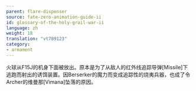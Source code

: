 ```yaml
---
parent: flare-dispenser
source: fate-zero-animation-guide-ii
id: glossary-of-the-holy-grail-war-ii
language: zh
weight: 18
translation: "vt789123"
category:
- armament
---
```


火球从F15J的机身下面被放出。原本是为了从敌人的红外线追踪导弹[Missile]下逃跑而射出的诱饵装置。因Berserker的魔力而变成追踪性的烧夷兵器，也成了令Archer的维曼那[Vimana]坠落的原因。
